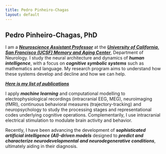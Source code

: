 ```yaml
---
title: Pedro Pinheiro-Chagas
layout: default
---
```


## Pedro Pinheiro-Chagas, PhD

I am a [***Neuroscience Assistant Professor***](https://profiles.ucsf.edu/pedro.pinheirochagas#:~:text=He%20studies%20the%20neural%20architecture,and%20how%20we%20can%20help.) at the [***University of California, San Francisco (UCSF) Memory and Aging Center***](https://memory.ucsf.edu/), Department of Neurology. I study the neural architecture and dynamics of ***human intelligence***, with a focus on ***cognitive symbolic systems*** such as mathematics and language. My research program aims to understand how these systems develop and decline and how we can help.

[***Here is my list of publications***](https://scholar.google.com/citations?user=XVsftdsAAAAJ&hl)

I apply ***machine learning*** and computational modelling to electrophysiological recordings (intracranial EEG, MEG), neuroimaging (fMRI), continuous behavioral measures (trajectory-tracking) and neuropsychology to study the processing stages and representational codes underlying cognitive operations. Complementarily, I use intracranial electrical stimulation to modulate brain activity and behavior.

Recently, I have been advancing the development of ***sophisticated artificial intelligence (AI)-driven models*** designed to ***predict and characterize neurodevelopmental and neurodegenerative conditions***, ultimately aiding in their diagnosis.